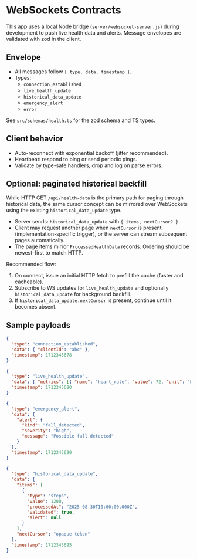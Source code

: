 # WebSockets Contracts

This app uses a local Node bridge (`server/websocket-server.js`) during development to push live health data and alerts. Message envelopes are validated with zod in the client.

## Envelope

- All messages follow `{ type, data, timestamp }`.
- Types:
  - `connection_established`
  - `live_health_update`
  - `historical_data_update`
  - `emergency_alert`
  - `error`

See `src/schemas/health.ts` for the zod schema and TS types.

## Client behavior

- Auto-reconnect with exponential backoff (jitter recommended).
- Heartbeat: respond to ping or send periodic pings.
- Validate by type-safe handlers, drop and log on parse errors.

## Optional: paginated historical backfill

While HTTP GET `/api/health-data` is the primary path for paging through historical data, the same cursor concept can be mirrored over WebSockets using the existing `historical_data_update` type.

- Server sends: `historical_data_update` with `{ items, nextCursor? }`.
- Client may request another page when `nextCursor` is present (implementation-specific trigger), or the server can stream subsequent pages automatically.
- The page items mirror `ProcessedHealthData` records. Ordering should be newest-first to match HTTP.

Recommended flow:

1. On connect, issue an initial HTTP fetch to prefill the cache (faster and cacheable).
2. Subscribe to WS updates for `live_health_update` and optionally `historical_data_update` for background backfill.
3. If `historical_data_update.nextCursor` is present, continue until it becomes absent.

## Sample payloads

```json
{
  "type": "connection_established",
  "data": { "clientId": "abc" },
  "timestamp": 1712345678
}
```

```json
{
  "type": "live_health_update",
  "data": { "metrics": [{ "name": "heart_rate", "value": 72, "unit": "bpm" }] },
  "timestamp": 1712345680
}
```

```json
{
  "type": "emergency_alert",
  "data": {
    "alert": {
      "kind": "fall_detected",
      "severity": "high",
      "message": "Possible fall detected"
    }
  },
  "timestamp": 1712345690
}
```

```json
{
  "type": "historical_data_update",
  "data": {
    "items": [
      {
        "type": "steps",
        "value": 1200,
        "processedAt": "2025-08-30T10:00:00.000Z",
        "validated": true,
        "alert": null
      }
    ],
    "nextCursor": "opaque-token"
  },
  "timestamp": 1712345695
}
```
